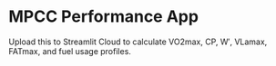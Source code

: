 # MPCC Performance App

Upload this to Streamlit Cloud to calculate VO2max, CP, W′, VLamax, FATmax, and fuel usage profiles.